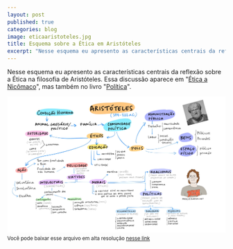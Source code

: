 ```yaml
---
layout: post
published: true
categories: blog
image: eticaaristoteles.jpg
title: Esquema sobre a Ética em Aristóteles
excerpt: "Nesse esquema eu apresento as características centrais da reflexão sobre a Ética na filosofia de Aristóteles a partir de um mapa mental que une as discussões presentes em Ética a Nicômaco e na Política."
---
```


Nesse esquema eu apresento as características centrais da reflexão sobre a Ética na filosofia de Aristóteles. Essa discussão aparece em "[Ética a Nicômaco](https://amzn.to/3mofvkL)", mas também no livro "[Política](https://amzn.to/2ZFK7EO)".

<img src="/assets/images/eticaaristoteles.jpg">
<small>Você pode baixar esse arquivo em alta resolução <a href="https://drive.google.com/file/d/1P0x0TNThAvqT7LEjW1gpf8FBaBwPs26s/view?usp=sharing">nesse link</a><small>
